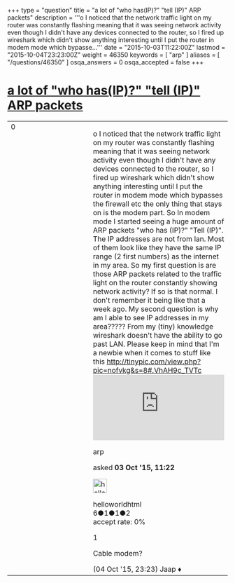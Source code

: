 +++
type = "question"
title = "a lot of &quot;who has(IP)?&quot; &quot;tell (IP)&quot; ARP packets"
description = '''o I noticed that the network traffic light on my router was constantly flashing meaning that it was seeing network activity even though I didn&#x27;t have any devices connected to the router, so I fired up wireshark which didn&#x27;t show anything interesting until I put the router in modem mode which bypasse...'''
date = "2015-10-03T11:22:00Z"
lastmod = "2015-10-04T23:23:00Z"
weight = 46350
keywords = [ "arp" ]
aliases = [ "/questions/46350" ]
osqa_answers = 0
osqa_accepted = false
+++

<div class="headNormal">

# [a lot of "who has(IP)?" "tell (IP)" ARP packets](/questions/46350/a-lot-of-who-hasip-tell-ip-arp-packets)

</div>

<div id="main-body">

<div id="askform">

<table id="question-table" style="width:100%;"><colgroup><col style="width: 50%" /><col style="width: 50%" /></colgroup><tbody><tr class="odd"><td style="width: 30px; vertical-align: top"><div class="vote-buttons"><span id="post-46350-upvote" class="ajax-command post-vote up" rel="nofollow" title="I like this post (click again to cancel)"> </span><div id="post-46350-score" class="post-score" title="current number of votes">0</div><span id="post-46350-downvote" class="ajax-command post-vote down" rel="nofollow" title="I dont like this post (click again to cancel)"> </span> <span id="favorite-mark" class="ajax-command favorite-mark" rel="nofollow" title="mark/unmark this question as favorite (click again to cancel)"> </span><div id="favorite-count" class="favorite-count"></div></div></td><td><div id="item-right"><div class="question-body"><p>o I noticed that the network traffic light on my router was constantly flashing meaning that it was seeing network activity even though I didn't have any devices connected to the router, so I fired up wireshark which didn't show anything interesting until I put the router in modem mode which bypasses the firewall etc the only thing that stays on is the modem part. So In modem mode I started seeing a huge amount of ARP packets "who has (IP)?" "Tell (IP)". The IP addresses are not from lan. Most of them look like they have the same IP range (2 first numbers) as the internet in my area. So my first question is are those ARP packets related to the traffic light on the router constantly showing network activity? If so is that normal. I don't remember it being like that a week ago. My second question is why am I able to see IP addresses in my area????? From my (tiny) knowledge wireshark doesn't have the ability to go past LAN. Please keep in mind that I'm a newbie when it comes to stuff like this <a href="http://tinypic.com/view.php?pic=nofvkg&amp;s=8#.VhAH9c_TVTc">http://tinypic.com/view.php?pic=nofvkg&amp;s=8#.VhAH9c_TVTc</a> <embed src="http://tinypic.com/view.php?pic=nofvkg&amp;s=8#.VhAH9c_TVTc" /></p></div><div id="question-tags" class="tags-container tags"><span class="post-tag tag-link-arp" rel="tag" title="see questions tagged &#39;arp&#39;">arp</span></div><div id="question-controls" class="post-controls"></div><div class="post-update-info-container"><div class="post-update-info post-update-info-user"><p>asked <strong>03 Oct '15, 11:22</strong></p><img src="https://secure.gravatar.com/avatar/a06935623f0abb0a10502f804ae524d5?s=32&amp;d=identicon&amp;r=g" class="gravatar" width="32" height="32" alt="helloworldhtml&#39;s gravatar image" /><p><span>helloworldhtml</span><br />
<span class="score" title="6 reputation points">6</span><span title="1 badges"><span class="badge1">●</span><span class="badgecount">1</span></span><span title="1 badges"><span class="silver">●</span><span class="badgecount">1</span></span><span title="2 badges"><span class="bronze">●</span><span class="badgecount">2</span></span><br />
<span class="accept_rate" title="Rate of the user&#39;s accepted answers">accept rate:</span> <span title="helloworldhtml has no accepted answers">0%</span></p></img></div></div><div id="comments-container-46350" class="comments-container"><span id="46357"></span><div id="comment-46357" class="comment"><div id="post-46357-score" class="comment-score">1</div><div class="comment-text"><p>Cable modem?</p></div><div id="comment-46357-info" class="comment-info"><span class="comment-age">(04 Oct '15, 23:23)</span> <span class="comment-user userinfo">Jaap ♦</span></div></div></div><div id="comment-tools-46350" class="comment-tools"></div><div class="clear"></div><div id="comment-46350-form-container" class="comment-form-container"></div><div class="clear"></div></div></td></tr></tbody></table>

</div>

</div>

